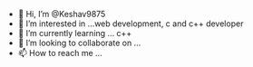 - 👋 Hi, I’m @Keshav9875
- 👀 I’m interested in ...web development, c and c++ developer
- 🌱 I’m currently learning ... c++
- 💞️ I’m looking to collaborate on ...
- 📫 How to reach me ...

<!---
Keshav9875/Keshav9875 is a ✨ special ✨ repository because its `README.md` (this file) appears on your GitHub profile.
You can click the Preview link to take a look at your changes.
--->
